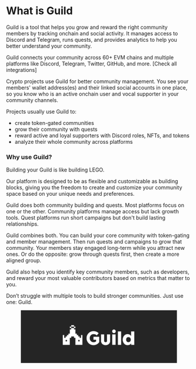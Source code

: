 # What is Guild

Guild is a tool that helps you grow and reward the right community members by tracking onchain and social activity. It manages access to Discord and Telegram, runs quests, and provides analytics to help you better understand your community.

Guild connects your community across 60+ EVM chains and multiple platforms like Discord, Telegram, Twitter, GitHub, and more. \[Check all integrations]

Crypto projects use Guild for better community management. You see your members' wallet address(es) and their linked social accounts in one place, so you know who is an active onchain user and vocal supporter in your community channels.

Projects usually use Guild to:

* create token-gated communities
* grow their community with quests
* reward active and loyal supporters with Discord roles, NFTs, and tokens
* analyze their whole community across platforms

### Why use Guild?

Building your Guild is like building LEGO.

Our platform is designed to be as flexible and customizable as building blocks, giving you the freedom to create and customize your community space based on your unique needs and preferences.

Guild does both community building and quests. Most platforms focus on one or the other. Community platforms manage access but lack growth tools. Quest platforms run short campaigns but don't build lasting relationships.

Guild combines both. You can build your core community with token-gating and member management. Then run quests and campaigns to grow that community. Your members stay engaged long-term while you attract new ones. Or do the opposite: grow through quests first, then create a more aligned group.

Guild also helps you identify key community members, such as developers, and reward your most valuable contributors based on metrics that matter to you.

Don’t struggle with multiple tools to build stronger communities. Just use one: Guild.

<figure><img src=".gitbook/assets/Guild Logo.png" alt=""><figcaption></figcaption></figure>
